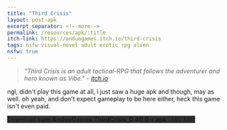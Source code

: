 ```yaml
---
title: "Third Crisis"
layout: post-apk
excerpt_separator: <!--more-->
permalink: /resources/apk/:title
itch-link: https://anduogames.itch.io/third-crisis
tags: nsfw visual-novel adult erotic rpg alien
nsfw: true
---
```


> _"Third Crisis is an adult tactical-RPG that follows the adventurer and hero known as Vibe." - <a href="https://anduogames.itch.io/third-crisis" target="_blank">itch.io</a>_

ngl, didn't play this game at all, i just saw a huge apk and though, may as well. oh yeah, and don't expect gameplay to be here either, heck this game isn't even paid. 

<div class="text-center">
    <a class="btn btn-dark btn-block w-100" onclick='apk("com.AnduoGames.ThirdCrisis_0.40.0-r.apk")' target="_blank" style="text-decoration: none; background-color: #333;"> Download <b>com.AnduoGames.ThirdCrisis_0.40.0-r.apk</b> (460 MB)</a>
</div>
